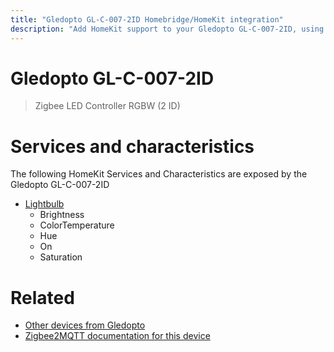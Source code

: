 ```yaml
---
title: "Gledopto GL-C-007-2ID Homebridge/HomeKit integration"
description: "Add HomeKit support to your Gledopto GL-C-007-2ID, using Homebridge, Zigbee2MQTT and homebridge-z2m."
---
```

<!---
This file has been GENERATED using src/docgen/docgen.ts
DO NOT EDIT THIS FILE MANUALLY!
-->
# Gledopto GL-C-007-2ID
> Zigbee LED Controller RGBW (2 ID)


# Services and characteristics
The following HomeKit Services and Characteristics are exposed by
the Gledopto GL-C-007-2ID

* [Lightbulb](../../light.md)
  * Brightness
  * ColorTemperature
  * Hue
  * On
  * Saturation


# Related
* [Other devices from Gledopto](../index.md#gledopto)
* [Zigbee2MQTT documentation for this device](https://www.zigbee2mqtt.io/devices/GL-C-007-2ID.html)